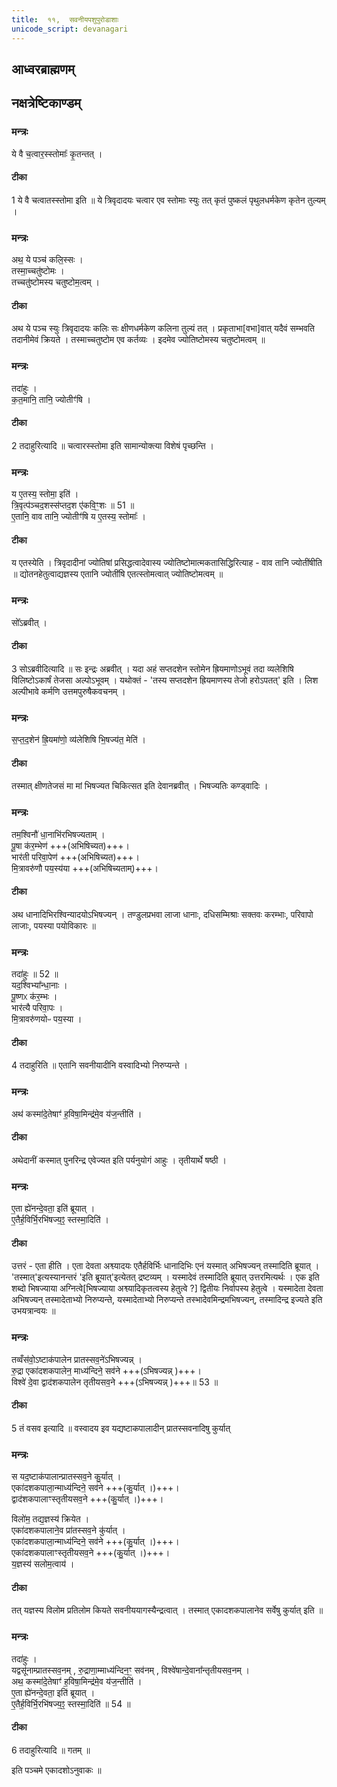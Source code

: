 ```yaml
---
title:  ११,  सवनीयपशुपुरोडाशाः
unicode_script: devanagari
---
```


## आध्वरब्राह्मणम् 
## नक्षत्रेष्टिकाण्डम्
### मन्त्रः
ये वै च॒त्वार॒स्स्तोमाः᳚ कृ॒तन्तत् ।  

####  टीका
1 ये वै चत्वातस्स्तोमा इति ॥ ये त्रिवृदादयः चत्वार एव स्तोमाः स्युः तत् कृतं पुष्कलं पृथुलधर्मकेण कृतेन तुल्यम् ।

### मन्त्रः
अथ॒ ये पञ्च॑ कलि॒स्सः ।  
तस्मा॒च्चतु॑ष्टोमः ।  
तच्चतु॑ष्टोमस्य चतुष्टोम॒त्वम् ।  
####  टीका
अथ ये पञ्च स्युः त्रिवृदादयः कलिः सः क्षीणधर्मकेण कलिना तुल्यं तत् । प्रकृताभा[वभा]वात् यदैवं सम्भवति तदानीमेवं क्रियते । तस्माच्चतुष्टोम एव कर्तव्यः । इदमेव ज्योतिष्टोमस्य चतुष्टोमत्वम् ॥

### मन्त्रः
तदा॑हुः ।  
क॒त॒मानि॒ तानि॒ ज्योतीꣳ॑षि ।

####  टीका
2 तदाहुरित्यादि ॥ चत्वारस्स्तोमा इति सामान्योक्त्या विशेषं पृच्छन्ति ।
### मन्त्रः
य ए॒तस्य॒ स्तोमा॒ इति॑ ।  
त्रि॒वृत्प॑ञ्चद॒शस्स॑प्तद॒श ए॑कवि॒ꣳ॒शः ॥ 51 ॥  
ए॒तानि॒ वाव तानि॒ ज्योतीꣳ॑षि य ए॒तस्य॒ स्तोमाः᳚ ।  
####  टीका
य एतस्येति । त्रिवृदादीनां ज्योतिषां प्रसिद्धत्वादेवास्य ज्योतिष्टोमात्मकतासिद्धिरित्याह - वाव तानि ज्योतींषीति ॥ द्योतनहेतुत्वाद्यज्ञस्य एतानि ज्योतींषि एतत्स्तोमत्वात् ज्योतिष्टोमत्वम् ॥

### मन्त्रः
सो᳚ऽब्रवीत् ।  

####  टीका
3 सोऽब्रवीदित्यादि ॥ सः इन्द्रः अब्रवीत् ।
यदा अहं सप्तदशेन स्तोमेन ह्रियमाणोऽभूवं तदा व्यलेशिषि विलिष्टोऽकार्षं तेजसा अल्पोऽभूवम् । यथोक्तं - 'तस्य सप्तदशेन ह्रियमाणस्य तेजो हरोऽपतत्' इति । लिश अल्पीभावे कर्मणि उत्तमपुरुषैकवचनम् ।
### मन्त्रः
स॒प्त॒द॒शेन॑ ह्रि॒यमा॑णो॒ व्य॑लेशिषि भि॒षज्य॑त॒ मेति॑ ।  

####  टीका
तस्मात् क्षीणतेजसं मा मां भिषज्यत चिकित्सत इति देवानब्रवीत् । भिषज्यतिः कण्ड्वादिः ।
### मन्त्रः
तम॒श्विनौ॑ धा॒नाभि॑रभिषज्यताम् ।  
पू॒षा क॑र॒म्भेण॑ +++(अभिषिच्यत)+++।   
भार॑ती परिवा॒पेण॑ +++(अभिषिच्यत)+++।   
मि॒त्रावरु॑णौ पय॒स्य॑या +++(अभिषिच्यताम्)+++।  
####  टीका
अथ धानादिभिरश्विन्यादयोऽभिषज्यन् । तण्डुलप्रभवा लाजा धानाः, दधिसम्मिश्राः सक्तवः करम्भाः, परिवापो लाजाः, पयस्या पयोविकारः ॥

### मन्त्रः
तदा॑हुः ॥ 52 ॥  
यद॒श्विभ्या᳚न्धा॒नाः ।  
पू॒ष्णᳵ क॑र॒म्भः ।  
भार॑त्यै परिवा॒पः ।  
मि॒त्रावरु॑णयोᳶ पय॒स्या ।
####  टीका
4 तदाहुरिति ॥ एतानि सवनीयादीनि वस्वादिभ्यो निरुप्यन्ते ।
### मन्त्रः
अथ॑ कस्मा॑दे॒तेषाꣳ॑ ह॒विषा॒मिन्द्र॑मे॒व य॑ज॒न्तीति॑ ।  

####  टीका
अथेदानीं कस्मात् पुनरिन्द्र एवेज्यत इति पर्यनुयोगं आहुः । तृतीयार्थे षष्ठी ।
### मन्त्रः
ए॒ता ह्ये॑नन्दे॒वता॒ इति॑ ब्रूयात् ।  
ए॒तैर्ह॒विर्भि॒रभि॑षज्य॒ꣵ॒ स्तस्मा॒दिति॑ ।  
####  टीका
उत्तरं - एता हीति । एता देवता अश्व्यादयः एतैर्हविर्भिः धानादिभिः एनं यस्मात् अभिषज्यन् तस्मादिति ब्रूयात् । 'तस्मात्'इत्यस्यानन्तरं 'इति ब्रूयात्'इत्येतत् द्रष्टव्यम् । यस्मादेवं तस्मादिति ब्रूयात् उत्तरमित्यर्थः । एक इति शब्दो भिषज्याया अग्नित्वे[भिषज्याया अश्व्यादिकृतत्वस्य हेतुत्वे ?] द्वितीयः निर्वापस्य हेतुत्वे । यस्मादेता देवता अभिषज्यन् तस्मादेताभ्यो निरुप्यन्ते, यस्मादेताभ्यो निरुप्यन्ते तस्भादेवमिन्द्रमभिषज्यन्, तस्मादिन्द्र इज्यते इति उभयत्रान्वयः ॥

### मन्त्रः
तव्वँस॑वो॒ऽष्टाक॑पालेन प्रातस्सव॒ने॑ऽभिषज्यन्न् ।  
रु॒द्रा एका॑दशकपालेन॒ माध्य॑न्दिने॒ सव॑ने +++(ऽभिषज्यन्न् )+++।  
विश्वे॑ दे॒वा द्वाद॑शकपालेन तृतीयसव॒ने +++(ऽभिषज्यन्न् )+++॥ 53 ॥  
####  टीका
5 तं वसव इत्यादि ॥ वस्वादय इव यद्यष्टाकपालादीन् प्रातस्सवनादिषु कुर्यात्
### मन्त्रः

स यद॒ष्टाक॑पालान्प्रातस्सव॒ने कु॒र्यात् ।  
एका॑दशकपाला॒न्माध्य॑न्दिने॒ सव॑ने +++(कु॒र्यात् ।)+++।  
द्वाद॑शकपालाꣳस्तृतीयसव॒ने +++(कु॒र्यात् ।)+++।  

विलो॑म॒ तद्य॒ज्ञस्य॑ क्रियेत ।  
एका॑दशकपालाने॒व प्रा॑तस्सव॒ने कु॑र्यात् ।  
एका॑दशकपाला॒न्माध्य॑न्दिने॒ सव॑ने +++(कु॒र्यात् ।)+++।  
एका॑दशकपालाꣳस्तृतीयसव॒ने +++(कु॒र्यात् ।)+++।  
य॒ज्ञस्य॑ सलोम॒त्वाय॑ ।  
####  टीका
तत् यज्ञस्य विलोम प्रतिलोम कियते सवनीययागस्यैन्द्रत्वात् । तस्मात् एकादशकपालानेव सर्वेषु कुर्यात् इति ॥

### मन्त्रः
तदा॑हुः ।  
यद्वसू॑नाम्प्रातस्सव॒नम् , रु॒द्राणा॒म्माध्य॑न्दिन॒ꣳ॒ सव॑नम् , विश्वे॑षान्दे॒वाना᳚न्तृतीयसव॒नम् ।  
अथ॒ कस्मा॑दे॒तेषाꣳ॑ ह॒विषा॒मिन्द्र॑मे॒व य॑ज॒न्तीति॑ ।  
ए॒ता ह्ये॑नन्दे॒वता॒ इति॑ ब्रूयात् ।  
ए॒तैर्ह॒विर्भि॒रभि॑षज्य॒ꣵ॒ स्तस्मा॒दिति॑ ॥ 54 ॥  
####  टीका
6 तदाहुरित्यादि ॥ गतम् ॥


इति पञ्चमे एकादशोऽनुवाकः ॥  
